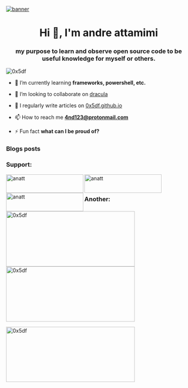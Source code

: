 [![banner](https://1.bp.blogspot.com/-7A4WynwLsMw/XbBpCXG8fHI/AAAAAAAAMt4/uOa1bpLskYgrwGbllhSu2SDj_Mig8SXJQCLcBGAsYHQ/s1600/2000_600px.gif)](https://github.com/dracula)

<h1 align="center">Hi 👋, I'm andre attamimi</h1>
<h3 align="center">my purpose to learn and observe open source code to be useful knowledge for myself or others.</h3>

<p align="left"> <img src="https://komarev.com/ghpvc/?username=0x5df&label=Profile%20views&color=0e75b6&style=flat" alt="0x5df" /> </p>

<!-- <p align="left"> <a href="https://github.com/ryo-ma/github-profile-trophy"><img src="https://github-profile-trophy.vercel.app/?username=0x5df" alt="0x5df" /></a> </p> -->

- 🌱 I’m currently learning **frameworks, powershell, etc.**

- 👯 I’m looking to collaborate on [dracula](https://github.com/dracula)

- 📝 I regularly write articles on [0x5df.github.io](0x5df.github.io)

- 📫 How to reach me **4nd123@protonmail.com**

- ⚡ Fun fact **what can I be proud of?**

### Blogs posts
<!-- BLOG-POST-LIST:START -->
<!-- BLOG-POST-LIST:END -->

<!-- <h3 align="left">Connect with me:</h3>
<p align="left">
<a href="https://codepen.io/0x5df" target="blank"><img align="center" src="https://raw.githubusercontent.com/rahuldkjain/github-profile-readme-generator/master/src/images/icons/Social/codepen.svg" alt="0x5df" height="25" width="30" /></a>
<a href="https://dev.to/0x5df" target="blank"><img align="center" src="https://raw.githubusercontent.com/rahuldkjain/github-profile-readme-generator/master/src/images/icons/Social/devto.svg" alt="0x5df" height="25" width="30" /></a>
<a href="https://twitter.com/r007mmxv" target="blank"><img align="center" src="https://raw.githubusercontent.com/rahuldkjain/github-profile-readme-generator/master/src/images/icons/Social/twitter.svg" alt="r007mmxv" height="25" width="30" /></a>
<a href="https://linkedin.com/in/andre-attamimi" target="blank"><img align="center" src="https://raw.githubusercontent.com/rahuldkjain/github-profile-readme-generator/master/src/images/icons/Social/linked-in-alt.svg" alt="andre-attamimi" height="25" width="30" /></a>
<a href="https://stackoverflow.com/users/15174295" target="blank"><img align="center" src="https://raw.githubusercontent.com/rahuldkjain/github-profile-readme-generator/master/src/images/icons/Social/stack-overflow.svg" alt="15174295" height="25" width="30" /></a>
<a href="https://codesandbox.com/0x5df" target="blank"><img align="center" src="https://raw.githubusercontent.com/rahuldkjain/github-profile-readme-generator/master/src/images/icons/Social/codesandbox.svg" alt="0x5df" height="25" width="30" /></a>
<a href="https://instagram.com/0x5df_" target="blank"><img align="center" src="https://raw.githubusercontent.com/rahuldkjain/github-profile-readme-generator/master/src/images/icons/Social/instagram.svg" alt="0x5df_" height="25" width="30" /></a>
<a href="https://medium.com/@anatt." target="blank"><img align="center" src="https://raw.githubusercontent.com/rahuldkjain/github-profile-readme-generator/master/src/images/icons/Social/medium.svg" alt="@anatt." height="25" width="30" /></a>
<a href="https://discord.gg/0x5df#6612" target="blank"><img align="center" src="https://raw.githubusercontent.com/rahuldkjain/github-profile-readme-generator/master/src/images/icons/Social/discord.svg" alt="0x5df#6612" height="25" width="30" /></a>
</p>

<h3 align="left">Languages and Tools:</h3>
<p align="left">
    <a href="https://developer.android.com" target="_blank" rel="noreferrer"><img src="https://raw.githubusercontent.com/devicons/devicon/master/icons/android/android-original-wordmark.svg" alt="android" width="30" height="30" /></a>
    <a href="https://www.gnu.org/software/bash/" target="_blank" rel="noreferrer"><img src="https://www.vectorlogo.zone/logos/gnu_bash/gnu_bash-icon.svg" alt="bash" width="30" height="30" /></a>
    <a href="https://www.python.org" target="_blank" rel="noreferrer"><img src="https://raw.githubusercontent.com/devicons/devicon/master/icons/python/python-original.svg" alt="python" width="30" height="30" /></a>
    <a href="https://git-scm.com/" target="_blank" rel="noreferrer"><img src="https://www.vectorlogo.zone/logos/git-scm/git-scm-icon.svg" alt="git" width="30" height="30" /></a>
    <a href="https://jekyllrb.com/" target="_blank" rel="noreferrer"><img src="https://www.vectorlogo.zone/logos/jekyllrb/jekyllrb-icon.svg" alt="jekyll" width="30" height="30" /></a>
    <a href="https://www.linux.org/" target="_blank" rel="noreferrer"><img src="https://raw.githubusercontent.com/devicons/devicon/master/icons/linux/linux-original.svg" alt="linux" width="30" height="30" /></a>
    <a href="https://vuejs.org/" target="_blank" rel="noreferrer"><img src="https://raw.githubusercontent.com/devicons/devicon/master/icons/vuejs/vuejs-original-wordmark.svg" alt="vuejs" width="30" height="30" /></a>
    <a href="https://nodejs.org" target="_blank" rel="noreferrer"><img src="https://raw.githubusercontent.com/devicons/devicon/master/icons/nodejs/nodejs-original-wordmark.svg" alt="nodejs" width="30" height="30" /></a>
    <a href="https://nextjs.org/" target="_blank" rel="noreferrer"><img src="https://cdn.worldvectorlogo.com/logos/nextjs-2.svg" alt="nextjs" width="30" height="30" /></a>
    <a href="https://reactjs.org/" target="_blank" rel="noreferrer"><img src="https://raw.githubusercontent.com/devicons/devicon/master/icons/react/react-original-wordmark.svg" alt="react" width="30" height="30" /></a>
    <a href="https://www.gatsbyjs.com/" target="_blank" rel="noreferrer"><img src="https://www.vectorlogo.zone/logos/gatsbyjs/gatsbyjs-icon.svg" alt="gatsby" width="30" height="30" /></a>
    <a href="https://www.electronjs.org" target="_blank" rel="noreferrer"><img src="https://raw.githubusercontent.com/devicons/devicon/master/icons/electron/electron-original.svg" alt="electron" width="30" height="30" /></a>
    <a href="https://www.nginx.com" target="_blank" rel="noreferrer"><img src="https://raw.githubusercontent.com/devicons/devicon/master/icons/nginx/nginx-original.svg" alt="nginx" width="30" height="30" /></a>
    <a href="https://www.adobe.com/in/products/illustrator.html" target="_blank" rel="noreferrer"><img src="https://www.vectorlogo.zone/logos/adobe_illustrator/adobe_illustrator-icon.svg" alt="illustrator" width="30" height="30" /></a>
    <a href="https://www.photoshop.com/en" target="_blank" rel="noreferrer"><img src="https://raw.githubusercontent.com/devicons/devicon/master/icons/photoshop/photoshop-line.svg" alt="photoshop" width="30" height="30" /></a>
    <a href="https://dotnet.microsoft.com/" target="_blank" rel="noreferrer"><img src="https://raw.githubusercontent.com/devicons/devicon/master/icons/dot-net/dot-net-original-wordmark.svg" alt="dotnet" width="30" height="30" /></a>
    <a href="https://firebase.google.com/" target="_blank" rel="noreferrer"><img src="https://www.vectorlogo.zone/logos/firebase/firebase-icon.svg" alt="firebase" width="30" height="30" /></a>
    <a href="https://circleci.com" target="_blank" rel="noreferrer"><img src="https://www.vectorlogo.zone/logos/circleci/circleci-icon.svg" alt="circleci" width="30" height="30" /></a>
</p> -->


<h3 align="left">Support:</h3>
<p>
    <a href="https://www.buymeacoffee.com/anatt"><img align="left" src="https://cdn.buymeacoffee.com/buttons/v2/default-yellow.png" height="50" width="210" alt="anatt" /></a>
    <a href="https://ko-fi.com/anatt"><img align="left" src="https://cdn.ko-fi.com/cdn/kofi3.png?v=3" height="50" width="210" alt="anatt" /></a>
    <a href="https://saweria.co/anatt"><img align="left" src="https://1.bp.blogspot.com/-wE9ReETuG8w/X8shCS5T06I/AAAAAAAAXTo/WAV67smVBeII34XLl4lSpEgLsrx9g1ntgCLcBGAsYHQ/s16000/SAWERIA.jpg" height="50" width="210" alt="anatt" /></a>
</p><br><br>


<h3 align="left">Another:</h3>
<p><img align="left" src="https://github-readme-stats.vercel.app/api/top-langs?username=0x5df&show_icons=true&theme=gruvbox&locale=en&layout=compact" height="150" width="350" alt="0x5df" /></p>

<p>&nbsp;<img align="center" src="https://github-readme-stats.vercel.app/api?username=0x5df&show_icons=true&theme=gruvbox&locale=en" height="150" width="350" alt="0x5df" /></p>

<p><img align="center" src="https://github-readme-streak-stats.herokuapp.com/?user=0x5df&theme=dark" height="150" width="350" alt="0x5df" /></p>

